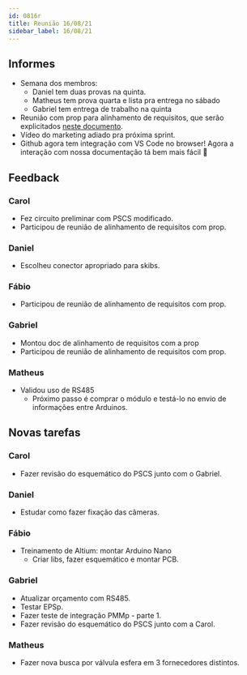 ```yaml
---
id: 0816r
title: Reunião 16/08/21
sidebar_label: 16/08/21
---
```


## Informes
- Semana dos membros:
    - Daniel tem duas provas na quinta.
    - Matheus tem prova quarta e lista pra entrega no sábado
    - Gabriel tem entrega de trabalho na quinta
- Reunião com prop para alinhamento de requisitos, que serão explicitados [neste documento](https://docs.google.com/document/d/1iduiz-AEhDjBDdYq6Et2WQ8gt9w8XqCmzj9b9u3uDWc/edit). 
- Vídeo do marketing adiado pra próxima sprint.
- Github agora tem integração com VS Code no browser! Agora a interação com nossa documentação tá bem mais fácil 🥳

## Feedback
### Carol
- Fez circuito preliminar com PSCS modificado.
- Participou de reunião de alinhamento de requisitos com prop.

### Daniel
- Escolheu conector apropriado para skibs.

### Fábio
- Participou de reunião de alinhamento de requisitos com prop.

### Gabriel
- Montou doc de alinhamento de requisitos com a prop
- Participou de reunião de alinhamento de requisitos com prop.

### Matheus
- Validou uso de RS485
    - Próximo passo é comprar o módulo e testá-lo no envio de informações entre Arduinos.

## Novas tarefas
### Carol
- Fazer revisão do esquemático do PSCS junto com o Gabriel.

### Daniel
- Estudar como fazer fixação das câmeras.

### Fábio
- Treinamento de Altium: montar Arduino Nano
    - Criar libs, fazer esquemático e montar PCB.

### Gabriel
- Atualizar orçamento com RS485.
- Testar EPSp.
- Fazer teste de integração PMMp - parte 1.
- Fazer revisão do esquemático do PSCS junto com a Carol.

### Matheus
- Fazer nova busca por válvula esfera em 3 fornecedores distintos.